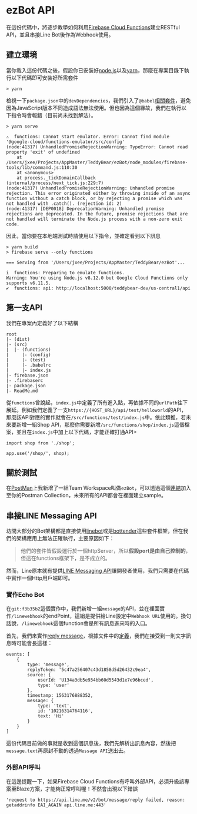 # ezBot API
在這份代碼中，將逐步教學如何利用[Firebase Cloud Functions](https://firebase.google.com/docs/functions)建立RESTful API，並且串接Line Bot後作為Webhook使用。

## 建立環境
當你載入這份代碼之後，假設你已安裝好[node.js](https://nodejs.org)以及[yarn](https://yarnpkg.com)，那麼在專案目錄下執行以下代碼即可安裝好所需套件
```
> yarn 
```

檢視一下`package.json`中的`devDependencies`，我們引入了`@babel`[相關套件](https://babeljs.io/)，避免因為JavaScript版本不同造成語法無法使用。但也因為這個緣故，我們在執行以下指令時會報錯（目前尚未找到解法）。
```
> yarn serve

⚠  functions: Cannot start emulator. Error: Cannot find module '@google-cloud/functions-emulator/src/config'
(node:41317) UnhandledPromiseRejectionWarning: TypeError: Cannot read property 'exit' of undefined
    at /Users/jxee/Projects/AppMaster/TeddyBear/ezBot/node_modules/firebase-tools/lib/command.js:110:30
    at <anonymous>
    at process._tickDomainCallback (internal/process/next_tick.js:229:7)
(node:41317) UnhandledPromiseRejectionWarning: Unhandled promise rejection. This error originated either by throwing inside of an async function without a catch block, or by rejecting a promise which was not handled with .catch(). (rejection id: 2)
(node:41317) [DEP0018] DeprecationWarning: Unhandled promise rejections are deprecated. In the future, promise rejections that are not handled will terminate the Node.js process with a non-zero exit code.
```

因此，當你要在本地端測試時請使用以下指令，並確定看到以下訊息
```
> yarn build
> firebase serve --only functions

=== Serving from '/Users/jxee/Projects/AppMaster/TeddyBear/ezBot'...

i  functions: Preparing to emulate functions.
Warning: You're using Node.js v8.12.0 but Google Cloud Functions only supports v6.11.5.
✔  functions: api: http://localhost:5000/teddybear-dev/us-central1/api
```

## 第一支API
我們在專案內定義好了以下結構
```
root
|- (dist)
|- (src)
|  |- (functions)
|     |- (config)
|     |- (test)
|     |- .babelrc
|     |- index.js
|- firebase.json
|- .firebaserc
|- package.json
|- ReadMe.md
```
從`functions`曾說起，`index.js`中定義了所有進入點，再依據不同的`urlPath`往下展延。例如我們定義了一支`https://{HOST_URL}/api/test/helloworld`的API，那麼該API對應的實作就會在`/src/functions/test/index.js`中。依此類推，若未來要新增一組Shop API，那麼你需要新增`/src/functions/shop/index.js`這個檔案，並且在`index.js`中加上以下代碼，才能正確打通API>
```
import shop from './shop';

app.use('/shop/', shop);
```

## 關於測試
在[PostMan](https://www.getpostman.com/)上我新增了一組Team Workspace叫做`ezBot`，可以透過這個[連結](https://app.getpostman.com/join-team?invite_code=6cd450a1d6f33470e529b29e7f67c894&ws=1cee1900-5f58-4442-9912-676ec3469e0b)加入至你的Postman Collection，未來所有的API都會在裡面建立sample。

## 串接LINE Messaging API
坊間大部分的Bot架構都是直接使用[linebot](https://www.npmjs.com/package/linebot)或是[bottender](https://bottender.js.org/)這些套件框架，但在我們的架構應用上無法正確執行，主要原因如下：

> 他們的套件皆假設運行於一個httpServer，所以**假設port是由自己控制的**，但這在functions框架下，是不成立的。
 
然而，Line原本就有提供[LINE Messaging API](https://developers.line.biz/en/reference/messaging-api)讓開發者使用，我們只需要在代碼中實作一個Http用戶端即可。

### 實作Echo Bot
在`git:f3b35b2`這個實作中，我們新增一組`message`的API，並在裡面實作`/linewebhook`的endPoint，這組是提供給Line設定中`Webhook URL`使用的。換句話說，`/linewebhook`這個function會是所有訊息進來時的入口。

首先，我們來實作[reply message](https://developers.line.biz/en/reference/messaging-api/#send-reply-message)，根據文件中的[定義](https://developers.line.biz/en/reference/messaging-api/#message-event)，我們在接受到一則文字訊息時可能會長這樣：
```
events: [
    {
        type: 'message',
        replyToken: '5c47a256407c43d1858d5d26432c9ea4',
        source: {
            userId: 'U134a3db5e934bb60d5543d1e7e96bced',
            type: 'user'
        },
        timestamp: 1563176888352,
        message: {
            type: 'text', 
            id: '10216314764116', 
            text: 'Hi'
        }
    }
]
```
這份代碼目前做的事就是收到這個訊息後，我們先解析出訊息內容，然後把`message.text`再原封不動的透過`Message API`送出去。

### 外部API呼叫
在這邊提醒一下，如果Firebase Cloud Functions有呼叫外部API，必須升級該專案至Blaze方案，才能夠正常呼叫喔！不然會出現以下錯誤
```
'request to https://api.line.me/v2/bot/message/reply failed, reason: getaddrinfo EAI_AGAIN api.line.me:443'
```
